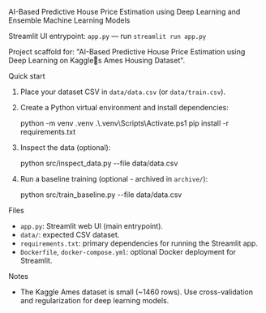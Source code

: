 AI-Based Predictive House Price Estimation using Deep Learning and Ensemble Machine Learning Models

Streamlit UI entrypoint: `app.py` — run `streamlit run app.py`

Project scaffold for: "AI-Based Predictive House Price Estimation using Deep Learning on Kaggles Ames Housing Dataset".

Quick start

1. Place your dataset CSV in `data/data.csv` (or `data/train.csv`).
2. Create a Python virtual environment and install dependencies:

   python -m venv .venv
   .\\.venv\\Scripts\\Activate.ps1
   pip install -r requirements.txt

3. Inspect the data (optional):

   python src/inspect_data.py --file data/data.csv

4. Run a baseline training (optional - archived in `archive/`):

   python src/train_baseline.py --file data/data.csv

Files
- `app.py`: Streamlit web UI (main entrypoint).
- `data/`: expected CSV dataset.
- `requirements.txt`: primary dependencies for running the Streamlit app.
- `Dockerfile`, `docker-compose.yml`: optional Docker deployment for Streamlit.

Notes
- The Kaggle Ames dataset is small (~1460 rows). Use cross-validation and regularization for deep learning models.
